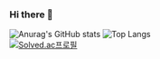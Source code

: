### Hi there 👋

<!--
**CHOI-JUNMIN/CHOI-JUNMIN** is a ✨ _special_ ✨ repository because its `README.md` (this file) appears on your GitHub profile.

Here are some ideas to get you started:

- 🔭 I’m currently working on ...
- 🌱 I’m currently learning ...
- 👯 I’m looking to collaborate on ...
- 🤔 I’m looking for help with ...
- 💬 Ask me about ...
- 📫 How to reach me: ...
- 😄 Pronouns: ...
- ⚡ Fun fact: ...
-->
![Anurag's GitHub stats](https://github-readme-stats.vercel.app/api?username=CHOI-JUNMIN&show_icons=true&theme=ambient_gradient)
![Top Langs](https://github-readme-stats.vercel.app/api/top-langs/?username=CHOI-JUNMIN&layout=compact)   
[![Solved.ac프로필](http://mazassumnida.wtf/api/generate_badge?boj={sm0791})](https://solved.ac/{handle})
